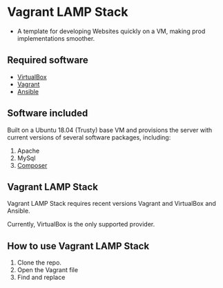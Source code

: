 # Vagrant LAMP Stack
- A template for developing Websites quickly on a VM, making prod implementations smoother.

## Required software
- [VirtualBox](https://www.virtualbox.org)
- [Vagrant](https://www.vagrantup.com)
- [Ansible](https://www.ansible.com/)

## Software included

Built on a Ubuntu 18.04 (Trusty) base VM and provisions the server with current versions of several software packages, including:

1. Apache
2. MySql
3. [Composer](https://github.com/composer/composer)

## Vagrant LAMP Stack

Vagrant LAMP Stack requires recent versions Vagrant and VirtualBox and Ansible.

Currently, VirtualBox is the only supported provider.

## How to use Vagrant LAMP Stack

1. Clone the repo.
2. Open the Vagrant file
3. Find and replace <TEMPLATE>, this names your vm.
